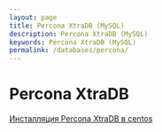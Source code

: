 ```yaml
---
layout: page
title: Percona XtraDB (MySQL)
description: Percona XtraDB (MySQL)
keywords: Percona XtraDB (MySQL)
permalink: /databases/percona/
---
```


# Percona XtraDB

[Инсталляция Percona XtraDB в centos](/databases/percona/install/centos/)
